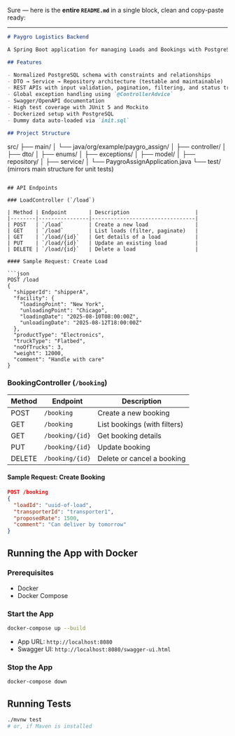 Sure — here is the **entire `README.md`** in a single block, clean and copy-paste ready:

---

```markdown
# Paygro Logistics Backend

A Spring Boot application for managing Loads and Bookings with PostgreSQL. Built using a layered architecture and industry best practices.

## Features

- Normalized PostgreSQL schema with constraints and relationships
- DTO → Service → Repository architecture (testable and maintainable)
- REST APIs with input validation, pagination, filtering, and status transitions
- Global exception handling using `@ControllerAdvice`
- Swagger/OpenAPI documentation
- High test coverage with JUnit 5 and Mockito
- Dockerized setup with PostgreSQL
- Dummy data auto-loaded via `init.sql`

## Project Structure

```

src/
├── main/
│   └── java/org/example/paygro\_assign/
│        ├── controller/
│        ├── dto/
│        ├── enums/
│        ├── exceptions/
│        ├── model/
│        ├── repository/
│        ├── service/
│        └── PaygroAssignApplication.java
└── test/
(mirrors main structure for unit tests)

````

## API Endpoints

### LoadController (`/load`)

| Method | Endpoint       | Description                     |
|--------|----------------|---------------------------------|
| POST   | `/load`        | Create a new load               |
| GET    | `/load`        | List loads (filter, paginate)   |
| GET    | `/load/{id}`   | Get details of a load           |
| PUT    | `/load/{id}`   | Update an existing load         |
| DELETE | `/load/{id}`   | Delete a load                   |

#### Sample Request: Create Load

```json
POST /load
{
  "shipperId": "shipperA",
  "facility": {
    "loadingPoint": "New York",
    "unloadingPoint": "Chicago",
    "loadingDate": "2025-08-10T08:00:00Z",
    "unloadingDate": "2025-08-12T18:00:00Z"
  },
  "productType": "Electronics",
  "truckType": "Flatbed",
  "noOfTrucks": 3,
  "weight": 12000,
  "comment": "Handle with care"
}
````

### BookingController (`/booking`)

| Method | Endpoint        | Description                  |
| ------ | --------------- | ---------------------------- |
| POST   | `/booking`      | Create a new booking         |
| GET    | `/booking`      | List bookings (with filters) |
| GET    | `/booking/{id}` | Get booking details          |
| PUT    | `/booking/{id}` | Update booking               |
| DELETE | `/booking/{id}` | Delete or cancel a booking   |

#### Sample Request: Create Booking

```json
POST /booking
{
  "loadId": "uuid-of-load",
  "transporterId": "transporter1",
  "proposedRate": 1500,
  "comment": "Can deliver by tomorrow"
}
```

## Running the App with Docker

### Prerequisites

* Docker
* Docker Compose

### Start the App

```bash
docker-compose up --build
```

* App URL: `http://localhost:8080`
* Swagger UI: `http://localhost:8080/swagger-ui.html`

### Stop the App

```bash
docker-compose down
```

## Running Tests

```bash
./mvnw test
# or, if Maven is installed
```
